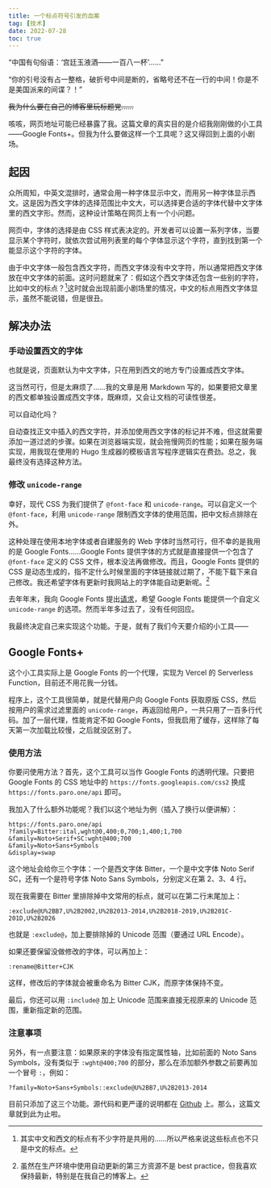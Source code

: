 ```yaml
---
title: 一个标点符号引发的血案
tag: [技术]
date: 2022-07-28
toc: true
---
```


<p class="wrong-punctuation">“中国有句俗语：‘宫廷玉液酒——一百八一杯’……”</p>

“你的引号没有占一整格，破折号中间是断的，省略号还不在一行的中间！你是不是美国派来的间谍？！”

<!-- more -->

~~我为什么要在自己的博客里玩标题党……~~

咳咳，网页地址可能已经暴露了我。这篇文章的真实目的是介绍我刚刚做的小工具——Google Fonts+。但我为什么要做这样一个工具呢？这又得回到上面的小剧场。

## 起因

众所周知，中英文混排时，通常会用一种字体显示中文，而用另一种字体显示西文。这是因为西文字体的选择范围比中文大，可以选择更合适的字体代替中文字体里的西文字形。然而，这种设计策略在网页上有一个小问题。

网页中，字体的选择是由 CSS 样式表决定的。开发者可以设置一系列字体，当要显示某个字符时，就依次尝试用列表里的每个字体显示这个字符，直到找到第一个能显示这个字符的字体。

由于中文字体一般包含西文字符，而西文字体没有中文字符，所以通常把西文字体放在中文字体的前面。这时问题就来了：假如这个西文字体还包含一些别的字符，比如中文的标点？[^note]这时就会出现前面小剧场里的情况，中文的标点用西文字体显示，虽然不能说错，但是很丑。

[^note]: 其实中文和西文的标点有不少字符是共用的……所以严格来说这些标点也不只是中文的标点。

## 解决办法

### 手动设置西文的字体

也就是说，页面默认为中文字体，只在用到西文的地方专门设置成西文字体。

这当然可行，但是太麻烦了……我的文章是用 Markdown 写的，如果要把文章里的西文都单独设置成西文字体，既麻烦，又会让文档的可读性很差。

可以自动化吗？

自动查找正文中插入的西文字符，并添加使用西文字体的标记并不难，但这就需要添加一道过滤的步骤。如果在浏览器端实现，就会拖慢网页的性能；如果在服务端实现，用我现在使用的 Hugo 生成器的模板语言写程序逻辑实在费劲。总之，我最终没有选择这种方法。

### 修改 `unicode-range`

幸好，现代 CSS 为我们提供了 `@font-face` 和 `unicode-range`。可以自定义一个 `@font-face`，利用 `unicode-range` 限制西文字体的使用范围，把中文标点排除在外。

这种处理在使用本地字体或者自建服务的 Web 字体时当然可行，但不幸的是我用的是 Google Fonts……Google Fonts 提供字体的方式就是直接提供一个包含了 `@font-face` 定义的 CSS 文件，根本没法再做修改。而且，Google Fonts 提供的 CSS 是动态生成的，指不定什么时候里面的字体链接就过期了，不能下载下来自己修改。我还希望字体有更新时我网站上的字体能自动更新呢。[^latest]

[^latest]: 虽然在生产环境中使用自动更新的第三方资源不是 best practice，但我喜欢保持最新，特别是在我自己的博客上。

去年年末，我向 Google Fonts 提出[请求](https://github.com/google/fonts/issues/4190)，希望 Google Fonts 能提供一个自定义 `unicode-range` 的选项。然而半年多过去了，没有任何回应。

我最终决定自己来实现这个功能。于是，就有了我们今天要介绍的小工具——

## Google Fonts+

这个小工具实际上是 Google Fonts 的一个代理，实现为 Vercel 的 Serverless Function，目前还不用花我一分钱。

程序上，这个工具很简单，就是代替用户向 Google Fonts 获取原版 CSS，然后按用户的需求过滤里面的 `unicode-range`，再返回给用户，一共只用了一百多行代码。加了一层代理，性能肯定不如 Google Fonts，但我启用了缓存，这样除了每天第一次加载比较慢，之后就没区别了。

### 使用方法

你要问使用方法？首先，这个工具可以当作 Google Fonts 的透明代理。只要把 Google Fonts 的 CSS 地址中的 <code>https:<wbr>//fonts.<wbr>googleapis.com<wbr>/css2</code> 换成 <code>https:<wbr>//fonts.<wbr>paro.one<wbr>/api</code> 即可。

我加入了什么额外功能呢？我们以这个地址为例（插入了换行以便讲解）：

```text
https://fonts.paro.one/api
?family=Bitter:ital,wght@0,400;0,700;1,400;1,700
&family=Noto+Serif+SC:wght@400;700
&family=Noto+Sans+Symbols
&display=swap
```

这个地址会给你三个字体：一个是西文字体 Bitter，一个是中文字体 Noto Serif SC，还有一个是符号字体 Noto Sans Symbols，分别定义在第 2、3、4 行。

现在我需要在 Bitter 里排除掉中文常用的标点，就可以在第二行末尾加上：

```text
:exclude@U%2BB7,U%2B2002,U%2B2013-2014,U%2B2018-2019,U%2B201C-201D,U%2B2026
```

也就是 `:exclude@`，加上要排除掉的 Unicode 范围（要通过 URL Encode）。

如果还要保留没做修改的字体，可以再加上：

```text
:rename@Bitter+CJK
```

这样，修改后的字体就会被重命名为 Bitter CJK，而原字体保持不变。

最后，你还可以用 `:include@` 加上 Unicode 范围来直接无视原来的 Unicode 范围，重新指定新的范围。

### 注意事项

另外，有一点要注意：如果原来的字体没有指定属性轴，比如前面的 Noto Sans Symbols，没有类似于 `:wght@400;700` 的部分，那么在添加额外参数之前要再加一个冒号 `:`，例如：

```text
?family=Noto+Sans+Symbols::exclude@U%2BB7,U%2B2013-2014
```

目前只添加了这三个功能。源代码和更严谨的说明都在 [Github](https://github.com/refparo/google-fonts-plus) 上。那么，这篇文章就到此为止啦。
